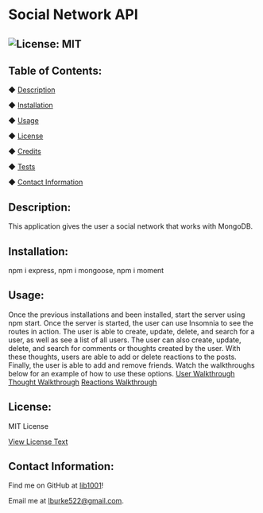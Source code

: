 
# Social Network API

## ![License: MIT](https://img.shields.io/badge/License-MIT-yellow.svg)

## Table of Contents:
◆ [Description](#description)

◆ [Installation](#installation)

◆ [Usage](#usage)

◆ [License](#license)

◆ [Credits](#credits)

◆ [Tests](#tests)

◆ [Contact Information](#contact-information)

## Description:

This application gives the user a social network that works with MongoDB.

## Installation:

npm i express, npm i mongoose, npm i moment

## Usage:

Once the previous installations and been installed, start the server using npm start. Once the server is started, the user can use Insomnia to see the routes in action. The user is able to create, update, delete, and search for a user, as well as see a list of all users. The user can also create, update, delete, and search for comments or thoughts created by the user. With these thoughts, users are able to add or delete reactions to the posts. Finally, the user is able to add and remove friends. Watch the walkthroughs below for an example of how to use these options.
[User Walkthrough](chrome-extension://mmeijimgabbpbgpdklnllpncmdofkcpn/app.html#/files/45bc96c2-558d-491e-y631-7c8d8ba0bbda)
[Thought Walkthrough](https://drive.google.com/file/d/1_RtGiDnAhbpmINE71rA8kwK3TFRsPkQa/view)
[Reactions Walkthrough](https://drive.google.com/file/d/13i7nDMn0-2sMEJLphHZrShn_0GV6cWwZ/view)

## License:

MIT License

[View License Text](https://opensource.org/licenses/MIT)

## Contact Information:

Find me on GitHub at [lib1001](https://github.com/lib1001)!

Email me at [lburke522@gmail.com](mailTo:lburke522@gmail.com).
 